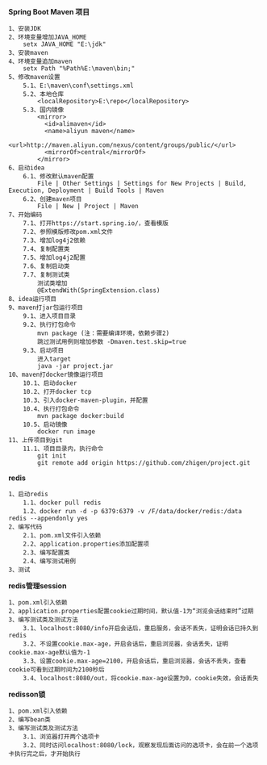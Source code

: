 **Spring Boot Maven 项目**

    1、安装JDK
    2、环境变量增加JAVA_HOME
        setx JAVA_HOME "E:\jdk"
    3、安装maven
    4、环境变量追加maven
        setx Path "%Path%E:\maven\bin;"
    5、修改maven设置
        5.1、E:\maven\conf\settings.xml
        5.2、本地仓库
            <localRepository>E:\repo</localRepository>
        5.3、国内镜像
            <mirror>
              <id>alimaven</id>
              <name>aliyun maven</name>
              <url>http://maven.aliyun.com/nexus/content/groups/public/</url>
              <mirrorOf>central</mirrorOf>        
            </mirror>            
    6、启动idea
        6.1、修改默认maven配置
            File | Other Settings | Settings for New Projects | Build, Execution, Deployment | Build Tools | Maven
        6.2、创建maven项目
            File | New | Project | Maven
    7、开始编码
        7.1、打开https://start.spring.io/，查看模版
        7.2、参照模版修改pom.xml文件
        7.3、增加log4j2依赖
        7.4、复制配置类
        7.5、增加log4j2配置
        7.6、复制启动类
        7.7、复制测试类
            测试类增加
            @ExtendWith(SpringExtension.class)
    8、idea运行项目
    9、maven打jar包运行项目
        9.1、进入项目目录
        9.2、执行打包命令
            mvn package (注：需要编译环境，依赖步骤2)
            跳过测试用例则增加参数 -Dmaven.test.skip=true
        9.3、启动项目
            进入target
            java -jar project.jar
    10、maven打docker镜像运行项目
        10.1、启动docker
        10.2、打开docker tcp
        10.3、引入docker-maven-plugin，并配置
        10.4、执行打包命令
            mvn package docker:build
        10.5、启动镜像
            docker run image
    11、上传项目到git
        11.1、项目目录内，执行命令
            git init
            git remote add origin https://github.com/zhigen/project.git
            
**redis**

    1、启动redis
        1.1、docker pull redis
        1.2、docker run -d -p 6379:6379 -v /F/data/docker/redis:/data redis --appendonly yes
    2、编写代码
        2.1、pom.xml文件引入依赖
        2.2、application.properties添加配置项
        2.3、编写配置类
        2.4、编写测试用例
    3、测试        
    
**redis管理session**
    
    1、pom.xml引入依赖
    2、application.properties配置cookie过期时间，默认值-1为“浏览会话结束时”过期
    3、编写测试类及测试方法
        3.1、localhost:8080/info开启会话后，重启服务，会话不丢失，证明会话已持久到redis
        3.2、不设置cookie.max-age，开启会话后，重启浏览器，会话丢失，证明cookie.max-age默认值为-1
        3.3、设置cookie.max-age=2100，开启会话后，重启浏览器，会话不丢失，查看cookie可看到过期时间为2100秒后
        3.4、localhost:8080/out，将cookie.max-age设置为0，cookie失效，会话丢失
        
**redisson锁**     

    1、pom.xml引入依赖
    2、编写bean类
    3、编写测试类及测试方法
        3.1、浏览器打开两个选项卡
        3.2、同时访问localhost:8080/lock，观察发现后面访问的选项卡，会在前一个选项卡执行完之后，才开始执行